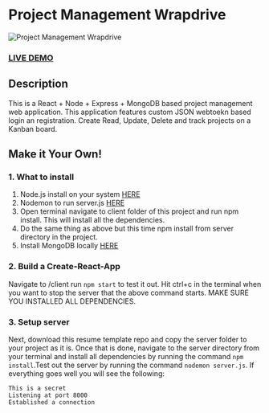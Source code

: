 # Project Management Wrapdrive      
![Project Management Wrapdrive](peek.gif?raw=true "Project Management Wrapdrive")
### <a href="http://34.215.178.13/">LIVE DEMO</a> 

## Description
This is a React + Node + Express + MongoDB based project management web application. This application features custom JSON webtoekn based login an registration. Create Read, Update, Delete and track projects on a Kanban board. 

## Make it Your Own!
### 1. What to install 
1. Node.js install on your system <a href="https://nodejs.org/en/download/">HERE</a>
2. Nodemon to run server.js  <a href="https://nodemon.io/">HERE</a> 
3. Open terminal navigate to client folder of this project and run npm install. This will install all the dependencies.
4. Do the same thing as above but this time npm install from server directory in the project. 
5. Install MongoDB locally <a href="https://docs.mongodb.com/manual/installation/">HERE</a>

### 2. Build a Create-React-App
Navigate to /client run `npm start` to test it out.
Hit ctrl+c in the terminal when you want to stop the server that the above command starts.
MAKE SURE YOU INSTALLED ALL DEPENDENCIES.

### 3. Setup server
Next, download this resume template repo and copy the server folder to your project as it is. Once that is done, navigate to the server directory from your terminal and install all dependencies by running the command `npm install`.Test out the server by running the command `nodemon server.js`. If everything goes well you will see the following:
```
This is a secret
Listening at port 8000
Established a connection
```


